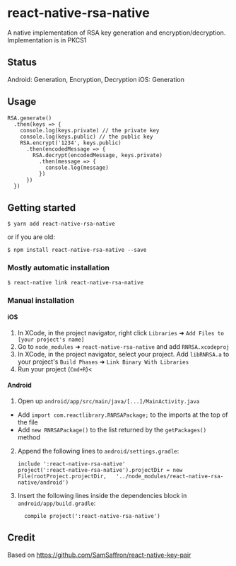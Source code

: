 
# react-native-rsa-native

A native implementation of RSA key generation and encryption/decryption.
Implementation is in PKCS1

## Status

Android: Generation, Encryption, Decryption
iOS: Generation

## Usage

```
RSA.generate()
  .then(keys => {
    console.log(keys.private) // the private key
    console.log(keys.public) // the public key
    RSA.encrypt('1234', keys.public)
      .then(encodedMessage => {
        RSA.decrypt(encodedMessage, keys.private)
          .then(message => {
            console.log(message)
          })
      })
  })
```

## Getting started

`$ yarn add react-native-rsa-native` 

or if you are old: 

`$ npm install react-native-rsa-native --save`

### Mostly automatic installation

`$ react-native link react-native-rsa-native`

### Manual installation


#### iOS

1. In XCode, in the project navigator, right click `Libraries` ➜ `Add Files to [your project's name]`
2. Go to `node_modules` ➜ `react-native-rsa-native` and add `RNRSA.xcodeproj`
3. In XCode, in the project navigator, select your project. Add `libRNRSA.a` to your project's `Build Phases` ➜ `Link Binary With Libraries`
4. Run your project (`Cmd+R`)<

#### Android

1. Open up `android/app/src/main/java/[...]/MainActivity.java`
  - Add `import com.reactlibrary.RNRSAPackage;` to the imports at the top of the file
  - Add `new RNRSAPackage()` to the list returned by the `getPackages()` method
2. Append the following lines to `android/settings.gradle`:
  	```
  	include ':react-native-rsa-native'
  	project(':react-native-rsa-native').projectDir = new File(rootProject.projectDir, 	'../node_modules/react-native-rsa-native/android')
  	```
3. Insert the following lines inside the dependencies block in `android/app/build.gradle`:
  	```
      compile project(':react-native-rsa-native')
  	```

## Credit

Based on https://github.com/SamSaffron/react-native-key-pair